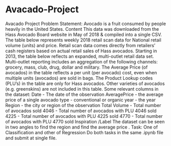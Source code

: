 # Avacado-Project
Avacado Project Problem Statement: Avocado is a fruit consumed by people heavily in the United States.   Content This data was downloaded from the Hass Avocado Board website in May of 2018 &amp; compiled into a single CSV.   The table below represents weekly 2018 retail scan data for National retail volume (units) and price. Retail scan data comes directly from retailers’ cash registers based on actual retail sales of Hass avocados.   Starting in 2013, the table below reflects an expanded, multi-outlet retail data set. Multi-outlet reporting includes an aggregation of the following channels: grocery, mass, club, drug, dollar and military. The Average Price (of avocados) in the table reflects a per unit (per avocado) cost, even when multiple units (avocados) are sold in bags.   The Product Lookup codes (PLU’s) in the table are only for Hass avocados. Other varieties of avocados (e.g. greenskins) are not included in this table.  Some relevant columns in the dataset:  Date - The date of the observation AveragePrice - the average price of a single avocado type - conventional or organic year - the year Region - the city or region of the observation Total Volume - Total number of avocados sold 4046 - Total number of avocados with PLU 4046 sold 4225 - Total number of avocados with PLU 4225 sold 4770 - Total number of avocados with PLU 4770 sold   Inspiration /Label   The dataset can be seen in two angles to find the region and find the average price .  Task: One of Classification and other of Regression  Do both tasks in the same .ipynb file and submit at single file. 
